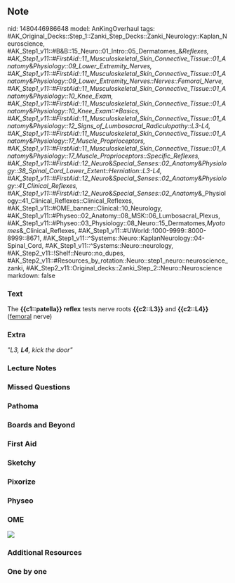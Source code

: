 ## Note
nid: 1480446986648
model: AnKingOverhaul
tags: #AK_Original_Decks::Step_1::Zanki_Step_Decks::Zanki_Neurology::Kaplan_Neuroscience, #AK_Step1_v11::#B&B::15_Neuro::01_Intro::05_Dermatomes_&_Reflexes, #AK_Step1_v11::#FirstAid::11_Musculoskeletal_Skin_Connective_Tissue::01_Anatomy_&_Physiology::09_Lower_Extremity_Nerves, #AK_Step1_v11::#FirstAid::11_Musculoskeletal_Skin_Connective_Tissue::01_Anatomy_&_Physiology::09_Lower_Extremity_Nerves::Nerves::Femoral_Nerve, #AK_Step1_v11::#FirstAid::11_Musculoskeletal_Skin_Connective_Tissue::01_Anatomy_&_Physiology::10_Knee_Exam, #AK_Step1_v11::#FirstAid::11_Musculoskeletal_Skin_Connective_Tissue::01_Anatomy_&_Physiology::10_Knee_Exam::*Basics, #AK_Step1_v11::#FirstAid::11_Musculoskeletal_Skin_Connective_Tissue::01_Anatomy_&_Physiology::12_Signs_of_Lumbosacral_Radiculopathy::L3-L4, #AK_Step1_v11::#FirstAid::11_Musculoskeletal_Skin_Connective_Tissue::01_Anatomy_&_Physiology::17_Muscle_Proprioceptors, #AK_Step1_v11::#FirstAid::11_Musculoskeletal_Skin_Connective_Tissue::01_Anatomy_&_Physiology::17_Muscle_Proprioceptors::Specific_Reflexes, #AK_Step1_v11::#FirstAid::12_Neuro_&_Special_Senses::02_Anatomy_&_Physiology::38_Spinal_Cord_Lower_Extent::Herniation::L3-L4, #AK_Step1_v11::#FirstAid::12_Neuro_&_Special_Senses::02_Anatomy_&_Physiology::41_Clinical_Reflexes, #AK_Step1_v11::#FirstAid::12_Neuro_&_Special_Senses::02_Anatomy_&_Physiology::41_Clinical_Reflexes::Clinical_Reflexes, #AK_Step1_v11::#OME_banner::Clinical::10_Neurology, #AK_Step1_v11::#Physeo::02_Anatomy::08_MSK::06_Lumbosacral_Plexus, #AK_Step1_v11::#Physeo::03_Physiology::08_Neuro::15_Dermatomes,_Myotomes_&_Clinical_Reflexes, #AK_Step1_v11::#UWorld::1000-9999::8000-8999::8671, #AK_Step1_v11::^Systems::Neuro::KaplanNeurology::04-Spinal_Cord, #AK_Step1_v11::^Systems::Neuro::neurology, #AK_Step2_v11::!Shelf::Neuro::no_dupes, #AK_Step2_v11::#Resources_by_rotation::Neuro::step1_neuro::neuroscience_zanki, #AK_Step2_v11::Original_decks::Zanki_Step_2::Neuro::Neuroscience
markdown: false

### Text
<div>
  <div>
    The <b>{{c1::patella}} reflex</b> tests nerve roots
    <b>{{c2::L3}}</b> and <b>{{c2::L4}}</b> (<u>femoral</u> nerve)
  </div>
</div>

### Extra
<i>"L3, <b>L4</b>, kick the door"</i>

### Lecture Notes


### Missed Questions


### Pathoma


### Boards and Beyond


### First Aid


### Sketchy


### Pixorize


### Physeo


### OME
<div class="ome-widget">
  <a href=
  "https://onlinemeded.org/spa/neurology?ref=anki"><img src="_OME_AnkiFlashcards_Topic_4.png"></a>
</div>

### Additional Resources


### One by one

